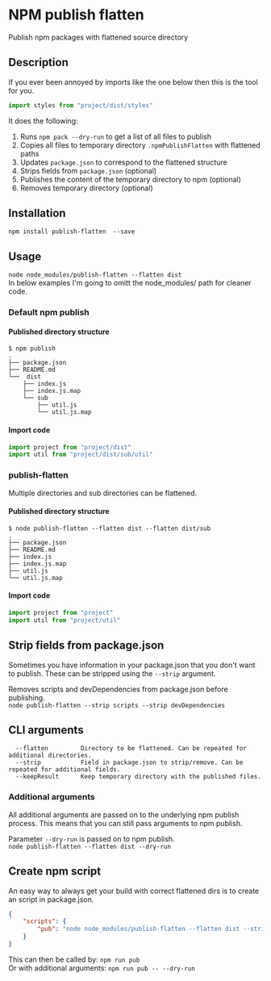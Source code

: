 # NPM publish flatten
Publish npm packages with flattened source directory

## Description
If you ever been annoyed by imports like the one below then this is the tool for you.
```js
import styles from "project/dist/styles"
```

It does the following:
1. Runs `npm pack --dry-run` to get a list of all files to publish
1. Copies all files to temporary directory `.npmPublishFlatten` with flattened paths
1. Updates `package.json` to correspond to the flattened structure
1. Strips fields from `package.json` (optional)
1. Publishes the content of the temporary directory to npm (optional)
1. Removes temporary directory (optional)

## Installation
`npm install publish-flatten  --save`

## Usage
`node node_modules/publish-flatten --flatten dist`    
In below examples I'm going to omitt the node_modules/ path for cleaner code.

### Default npm publish

#### Published directory structure
```
$ npm publish
.
├── package.json
├── README.md
└──  dist
    ├── index.js
    ├── index.js.map
    └── sub
        ├── util.js
        └── util.js.map
```

#### Import code
```js
import project from "project/dist"
import util from "project/dist/sub/util"
```

### publish-flatten
Multiple directories and sub directories can be flattened.

#### Published directory structure
```
$ node publish-flatten --flatten dist --flatten dist/sub
.
├── package.json
├── README.md
├── index.js
├── index.js.map
├── util.js
└── util.js.map  
```

#### Import code
```js
import project from "project"
import util from "project/util"
```

## Strip fields from package.json
Sometimes you have information in your package.json that you don't want to publish. These can be stripped using the `--strip` argument.

Removes scripts and devDependencies from package.json before publishing.    
`node publish-flatten --strip scripts --strip devDependencies`


## CLI arguments
```
  --flatten         Directory to be flattened. Can be repeated for additional directories.
  --strip           Field in package.json to strip/remove. Can be repeated for additional fields.
  --keepResult      Keep temporary directory with the published files.
```

### Additional arguments
All additional arguments are passed on to the underlying npm publish process. This means that you can still pass arguments to npm publish.    

Parameter `--dry-run` is passed on to npm publish.    
`node publish-flatten --flatten dist --dry-run`

## Create npm script
An easy way to always get your build with correct flattened dirs is to create an script in package.json.
```json 
{
    "scripts": {
        "pub": "node node_modules/publish-flatten --flatten dist --strip scripts"
    }
}
```

This can then be called by: `npm run pub`    
Or with additional arguments: `npm run pub -- --dry-run`